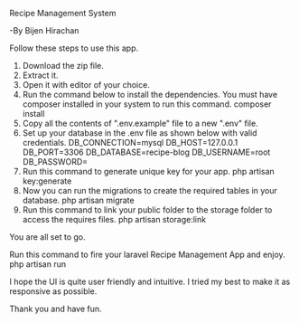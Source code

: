 Recipe Management System

-By Bijen Hirachan


Follow these steps to use this app.

1. Download the zip file.
2. Extract it.
3. Open it with editor of your choice.
4. Run the command below to install the dependencies. You must have composer installed in your system to run this command.
    	composer install
5. Copy all the contents of ".env.example" file to a new ".env" file.
6. Set up your database in the .env file as shown below with valid credentials.
		DB_CONNECTION=mysql
		DB_HOST=127.0.0.1
		DB_PORT=3306
		DB_DATABASE=recipe-blog
		DB_USERNAME=root
		DB_PASSWORD=
7. Run this command to generate unique key for your app.
    	php artisan key:generate
8. Now you can run the migrations to create the required tables in your database.
   		php artisan migrate
9. Run this command to link your public folder to the storage folder to access the requires files.
    	php artisan storage:link

You are all set to go.

Run this command to fire your laravel Recipe Management App and enjoy.
    	php artisan run


I hope the UI is quite user friendly and intuitive. I tried my best to make it as responsive as possible.

Thank you and have fun.
